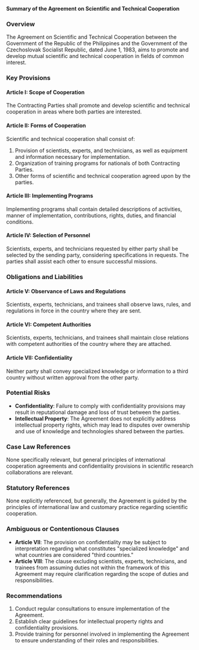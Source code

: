 **Summary of the Agreement on Scientific and Technical Cooperation**

### Overview
The Agreement on Scientific and Technical Cooperation between the Government of the Republic of the Philippines and the Government of the Czechoslovak Socialist Republic, dated June 1, 1983, aims to promote and develop mutual scientific and technical cooperation in fields of common interest.

### Key Provisions

#### Article I: Scope of Cooperation
The Contracting Parties shall promote and develop scientific and technical cooperation in areas where both parties are interested.

#### Article II: Forms of Cooperation
Scientific and technical cooperation shall consist of:
1. Provision of scientists, experts, and technicians, as well as equipment and information necessary for implementation.
2. Organization of training programs for nationals of both Contracting Parties.
3. Other forms of scientific and technical cooperation agreed upon by the parties.

#### Article III: Implementing Programs
Implementing programs shall contain detailed descriptions of activities, manner of implementation, contributions, rights, duties, and financial conditions.

#### Article IV: Selection of Personnel
Scientists, experts, and technicians requested by either party shall be selected by the sending party, considering specifications in requests. The parties shall assist each other to ensure successful missions.

### Obligations and Liabilities

#### Article V: Observance of Laws and Regulations
Scientists, experts, technicians, and trainees shall observe laws, rules, and regulations in force in the country where they are sent.

#### Article VI: Competent Authorities
Scientists, experts, technicians, and trainees shall maintain close relations with competent authorities of the country where they are attached.

#### Article VII: Confidentiality
Neither party shall convey specialized knowledge or information to a third country without written approval from the other party.

### Potential Risks

* **Confidentiality**: Failure to comply with confidentiality provisions may result in reputational damage and loss of trust between the parties.
* **Intellectual Property**: The Agreement does not explicitly address intellectual property rights, which may lead to disputes over ownership and use of knowledge and technologies shared between the parties.

### Case Law References
None specifically relevant, but general principles of international cooperation agreements and confidentiality provisions in scientific research collaborations are relevant.

### Statutory References
None explicitly referenced, but generally, the Agreement is guided by the principles of international law and customary practice regarding scientific cooperation.

### Ambiguous or Contentionous Clauses

* **Article VII**: The provision on confidentiality may be subject to interpretation regarding what constitutes "specialized knowledge" and what countries are considered "third countries."
* **Article VIII**: The clause excluding scientists, experts, technicians, and trainees from assuming duties not within the framework of this Agreement may require clarification regarding the scope of duties and responsibilities.

### Recommendations

1. Conduct regular consultations to ensure implementation of the Agreement.
2. Establish clear guidelines for intellectual property rights and confidentiality provisions.
3. Provide training for personnel involved in implementing the Agreement to ensure understanding of their roles and responsibilities.